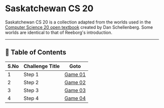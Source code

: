 # Saskatchewan CS 20

Saskatchewan CS 20 is a collection adapted from the worlds used in the [Computer Science 20 open textbook](https://cs20.ca/) created by Dan Schellenberg. Some worlds are identical to that of Reeborg's introduction.

---

## 📅 Table of Contents

| S.No | Challenge Title        | Goto                      |  
|------|------------------------|---------------------------|
| 1    | Step 1                 | [Game 01](1/README.md)    |  
| 2    | Step 2                 | [Game 02](2/README.md)    |  
| 3    | Step 3                 | [Game 03](3/README.md)    |  
| 4    | Step 4                 | [Game 04](4/README.md)    |  
